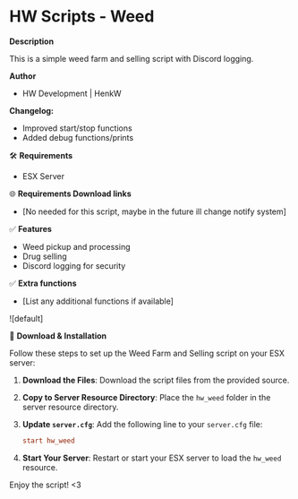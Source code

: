 # HW Scripts - Weed

**Description**

This is a simple weed farm and selling script with Discord logging.

**Author**
- HW Development | HenkW

**Changelog:**
- Improved start/stop functions
- Added debug functions/prints

🛠 **Requirements**
- ESX Server

🌐 **Requirements Download links**
- [No needed for this script, maybe in the future ill change notify system]

✅ **Features**
- Weed pickup and processing
- Drug selling
- Discord logging for security

✅ **Extra functions**
- [List any additional functions if available]

![default]

🔧 **Download & Installation**

Follow these steps to set up the Weed Farm and Selling script on your ESX server:

1. **Download the Files**: Download the script files from the provided source.

2. **Copy to Server Resource Directory**: Place the `hw_weed` folder in the server resource directory.

3. **Update `server.cfg`**: Add the following line to your `server.cfg` file:

    ```cfg
    start hw_weed
    ```

4. **Start Your Server**: Restart or start your ESX server to load the `hw_weed` resource.

Enjoy the script! <3
